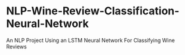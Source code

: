 # NLP-Wine-Review-Classification-Neural-Network
An NLP Project Using an LSTM Neural Network For Classifying Wine Reviews
